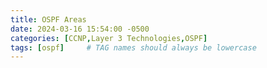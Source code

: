 ```yaml
---
title: OSPF Areas
date: 2024-03-16 15:54:00 -0500
categories: [CCNP,Layer 3 Technologies,OSPF]
tags: [ospf]     # TAG names should always be lowercase
---
```



